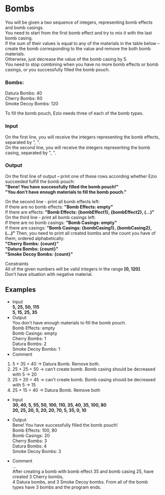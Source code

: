 # Bombs

You will be given a two sequence of integers, representing bomb effects and bomb casings.  
You need to start from the first bomb effect and try to mix it with the last bomb casing.  
If the sum of their values is equal to any of the materials in the table below –  
create the bomb corresponding to the value and remove the both bomb materials.  
Otherwise, just decrease the value of the bomb casing by 5.  
You need to stop combining when you have no more bomb effects or bomb casings, or you successfully filled the bomb pouch.  

### Bombs:  
Datura Bombs: 40  
Cherry Bombs: 60  
Smoke Decoy Bombs: 120  
  
To fill the bomb pouch, Ezio needs three of each of the bomb types.  
  
### Input  
On the first line, you will receive the integers representing the bomb effects, separated by ", ".  
On the second line, you will receive the integers representing the bomb casing, separated by ", ".  
  
### Output  
On the first line of output – print one of these rows according whether Ezio succeeded fulfill the bomb pouch:  
**"Bene! You have successfully filled the bomb pouch!"**  
**"You don't have enough materials to fill the bomb pouch."** 
  
On the second line - print all bomb effects left:  
If there are no bomb effects: **"Bomb Effects: empty"**  
If there are effects: **"Bomb Effects: {bombEffect1}, {bombEffect2}, (…)"** 
On the third line - print all bomb casings left:  
If there are no bomb casings: **"Bomb Casings: empty"**  
If there are casings: **"Bomb Casings: {bombCasing1}, {bombCasing2}, (…)"** 
Then, you need to print all created bombs and the count you have of them, ordered alphabetically:  
**"Cherry Bombs: {count}"  
"Datura Bombs: {count}"  
"Smoke Decoy Bombs: {count}"**  
  
Constraints  
All of the given numbers will be valid integers in the range **[0, 120]**.  
Don't have situation with negative material.  
  
## Examples  

- Input  
**5, 25, 50, 115  
5, 15, 25, 35**    
- Output    
You don't have enough materials to fill the bomb pouch.  
Bomb Effects: empty  
Bomb Casings: empty  
Cherry Bombs: 1  
Datura Bombs: 2  
Smoke Decoy Bombs: 1  
- Comment  
1) 5 + 35 = 40 -> Datura Bomb. Remove both.  
2) 25 + 25 = 50 -> can't create bomb. Bomb casing should be decreased with 5 -> 20
3) 25 + 20 = 45 -> can't create bomb. Bomb casing should be decreased with 5 -> 15
4) 25 + 15 = 40 -> Datura Bomb. Remove both
  
  
- Input  
**30, 40, 5, 55, 50, 100, 110, 35, 40, 35, 100, 80  
20, 25, 20, 5, 20, 20, 70, 5, 35, 0, 10**	  
- Output  
Bene! You have successfully filled the bomb pouch!  
Bomb Effects: 100, 80  
Bomb Casings: 20  
Cherry Bombs: 3  
Datura Bombs: 4  
Smoke Decoy Bombs: 3  
  
- Comment  
…  
After creating a bomb with bomb effect 35 and bomb casing 25, have created 3 Cherry bombs,  
4 Datura bombs, and 3 Smoke Decoy bombs. From all of the bomb types have 3 bombs and the program ends.  
